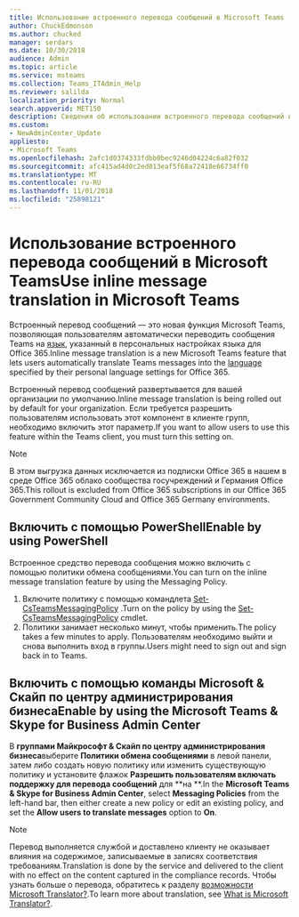 ```yaml
---
title: Использование встроенного перевода сообщений в Microsoft Teams
author: ChuckEdmonson
ms.author: chucked
manager: serdars
ms.date: 10/30/2018
audience: Admin
ms.topic: article
ms.service: msteams
ms.collection: Teams_ITAdmin_Help
ms.reviewer: salilda
localization_priority: Normal
search.appverid: MET150
description: Сведения об использовании встроенного перевода сообщений в Microsoft Teams.
ms.custom:
- NewAdminCenter_Update
appliesto:
- Microsoft Teams
ms.openlocfilehash: 2afc1d0374333fdbb0bec9246d04224c6a82f032
ms.sourcegitcommit: afc415ad4d0c2ed013eaf5f68a72418e66734ff0
ms.translationtype: MT
ms.contentlocale: ru-RU
ms.lasthandoff: 11/01/2018
ms.locfileid: "25898121"
---
```

<a name="use-inline-message-translation-in-microsoft-teams"></a><span data-ttu-id="6c063-103">Использование встроенного перевода сообщений в Microsoft Teams</span><span class="sxs-lookup"><span data-stu-id="6c063-103">Use inline message translation in Microsoft Teams</span></span> 
=================================================

<span data-ttu-id="6c063-104">Встроенный перевод сообщений — это новая функция Microsoft Teams, позволяющая пользователям автоматически переводить сообщения Teams на [язык](https://support.office.com/article/translate-a-message-in-teams-d8926ce9-d6a6-47df-a416-f1adb62d3194), указанный в персональных настройках языка для Office 365.</span><span class="sxs-lookup"><span data-stu-id="6c063-104">Inline message translation is a new Microsoft Teams feature that lets users automatically translate Teams messages into the [language](https://support.office.com/article/translate-a-message-in-teams-d8926ce9-d6a6-47df-a416-f1adb62d3194) specified by their personal language settings for Office 365.</span></span>

<span data-ttu-id="6c063-105">Встроенный перевод сообщений развертывается для вашей организации по умолчанию.</span><span class="sxs-lookup"><span data-stu-id="6c063-105">Inline message translation is being rolled out by default for your organization.</span></span> <span data-ttu-id="6c063-106">Если требуется разрешить пользователям использовать этот компонент в клиенте групп, необходимо включить этот параметр.</span><span class="sxs-lookup"><span data-stu-id="6c063-106">If you want to allow users to use this feature within the Teams client, you must turn this setting on.</span></span>

> [!NOTE]
><span data-ttu-id="6c063-107">В этом выгрузка данных исключается из подписки Office 365 в нашем в среде Office 365 облако сообщества госучреждений и Германия Office 365.</span><span class="sxs-lookup"><span data-stu-id="6c063-107">This rollout is excluded from Office 365 subscriptions in our Office 365 Government Community Cloud and Office 365 Germany environments.</span></span>

## <a name="enable-by-using-powershell"></a><span data-ttu-id="6c063-108">Включить с помощью PowerShell</span><span class="sxs-lookup"><span data-stu-id="6c063-108">Enable by using PowerShell</span></span>

<span data-ttu-id="6c063-109">Встроенное средство перевода сообщения можно включить с помощью политики обмена сообщениями.</span><span class="sxs-lookup"><span data-stu-id="6c063-109">You can turn on the inline message translation feature by using the Messaging Policy.</span></span>

1. <span data-ttu-id="6c063-110">Включите политику с помощью командлета [Set-CsTeamsMessagingPolicy](https://docs.microsoft.com/powershell/module/skype/set-csteamsmessagingpolicy?view=skype-ps) .</span><span class="sxs-lookup"><span data-stu-id="6c063-110">Turn on the policy by using the [Set-CsTeamsMessagingPolicy](https://docs.microsoft.com/powershell/module/skype/set-csteamsmessagingpolicy?view=skype-ps) cmdlet.</span></span>
2. <span data-ttu-id="6c063-111">Политики занимает несколько минут, чтобы применить.</span><span class="sxs-lookup"><span data-stu-id="6c063-111">The policy takes a few minutes to apply.</span></span> <span data-ttu-id="6c063-112">Пользователям необходимо выйти и снова выполнить вход в группы.</span><span class="sxs-lookup"><span data-stu-id="6c063-112">Users might need to sign out and sign back in to Teams.</span></span>

## <a name="enable-by-using-the-microsoft-teams--skype-for-business-admin-center"></a><span data-ttu-id="6c063-113">Включить с помощью команды Microsoft & Скайп по центру администрирования бизнеса</span><span class="sxs-lookup"><span data-stu-id="6c063-113">Enable by using the Microsoft Teams & Skype for Business Admin Center</span></span>

<span data-ttu-id="6c063-114">В **группами Майкрософт & Скайп по центру администрирования бизнеса**выберите **Политики обмена сообщениями** в левой панели, затем либо создать новую политику или изменить существующую политику и установите флажок **Разрешить пользователям включать поддержку для перевода сообщений** для \*\*на \*\*.</span><span class="sxs-lookup"><span data-stu-id="6c063-114">In the **Microsoft Teams & Skype for Business Admin Center**, select **Messaging Policies** from the left-hand bar, then either create a new policy or edit an existing policy, and set the **Allow users to translate messages** option to **On**.</span></span>

> [!NOTE]
><span data-ttu-id="6c063-115">Перевод выполняется службой и доставлено клиенту не оказывает влияния на содержимое, записываемые в записях соответствия требованиям.</span><span class="sxs-lookup"><span data-stu-id="6c063-115">Translation is done by the service and delivered to the client with no effect on the content captured in the compliance records.</span></span> <span data-ttu-id="6c063-116">Чтобы узнать больше о перевода, обратитесь к разделу [возможности Microsoft Translator?](https://docs.microsoft.com/azure/cognitive-services/translator/translator-info-overview).</span><span class="sxs-lookup"><span data-stu-id="6c063-116">To learn more about translation, see [What is Microsoft Translator?](https://docs.microsoft.com/azure/cognitive-services/translator/translator-info-overview).</span></span>